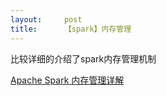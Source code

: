 ```yaml
---
layout:     post
title:      【spark】内存管理
---
```

<div id="article_content" class="article_content clearfix csdn-tracking-statistics" data-pid="blog" data-mod="popu_307" data-dsm="post">
								            <link rel="stylesheet" href="https://csdnimg.cn/release/phoenix/template/css/ck_htmledit_views-f76675cdea.css">
						<div class="htmledit_views" id="content_views">
                <p>比较详细的介绍了spark内存管理机制</p><p><a href="https://www.ibm.com/developerworks/cn/analytics/library/ba-cn-apache-spark-memory-management/index.html" rel="nofollow">Apache Spark 内存管理详解</a></p><p><br></p><p><br></p>            </div>
                </div>